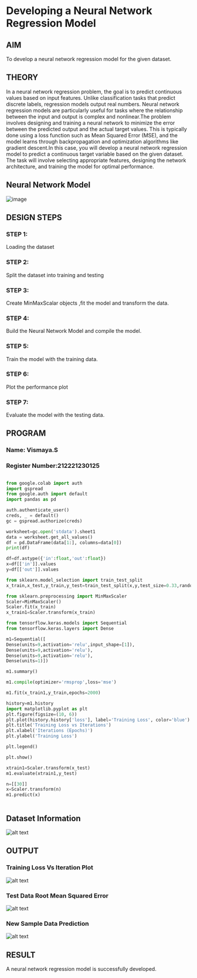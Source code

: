 # Developing a Neural Network Regression Model

## AIM

To develop a neural network regression model for the given dataset.

## THEORY

In a neural network regression problem, the goal is to predict continuous values based on input features. Unlike classification tasks that predict discrete labels, regression models output real numbers. Neural network regression models are particularly useful for tasks where the relationship between the input and output is complex and nonlinear.The problem involves designing and training a neural network to minimize the error between the predicted output and the actual target values. This is typically done using a loss function such as Mean Squared Error (MSE), and the model learns through backpropagation and optimization algorithms like gradient descent.In this case, you will develop a neural network regression model to predict a continuous target variable based on the given dataset. The task will involve selecting appropriate features, designing the network architecture, and training the model for optimal performance.

## Neural Network Model

![image](https://github.com/user-attachments/assets/a6e50bbb-3eae-42f2-a58e-576f2245e009)


## DESIGN STEPS

### STEP 1:

Loading the dataset

### STEP 2:

Split the dataset into training and testing

### STEP 3:

Create MinMaxScalar objects ,fit the model and transform the data.

### STEP 4:

Build the Neural Network Model and compile the model.

### STEP 5:

Train the model with the training data.

### STEP 6:

Plot the performance plot

### STEP 7:

Evaluate the model with the testing data.

## PROGRAM
### Name: Vismaya.S
### Register Number:212221230125
```python

from google.colab import auth
import gspread
from google.auth import default
import pandas as pd

auth.authenticate_user()
creds, _ = default()
gc = gspread.authorize(creds)

worksheet=gc.open('stdata').sheet1
data = worksheet.get_all_values()
df = pd.DataFrame(data[1:], columns=data[0])
print(df)

df=df.astype({'in':float,'out':float})
x=df[['in']].values
y=df[['out']].values

from sklearn.model_selection import train_test_split
x_train,x_test,y_train,y_test=train_test_split(x,y,test_size=0.33,random_state=33)

from sklearn.preprocessing import MinMaxScaler
Scaler=MinMaxScaler()
Scaler.fit(x_train)
x_train1=Scaler.transform(x_train)

from tensorflow.keras.models import Sequential
from tensorflow.keras.layers import Dense

m1=Sequential([
Dense(units=9,activation='relu',input_shape=[1]),
Dense(units=9,activation='relu'),
Dense(units=9,activation='relu'),
Dense(units=1)])

m1.summary()

m1.compile(optimizer='rmsprop',loss='mse')

m1.fit(x_train1,y_train,epochs=2000)

history=m1.history
import matplotlib.pyplot as plt
plt.figure(figsize=(10, 6))
plt.plot(history.history['loss'], label='Training Loss', color='blue')
plt.title('Training Loss vs Iterations')
plt.xlabel('Iterations (Epochs)')
plt.ylabel('Training Loss')

plt.legend()

plt.show()

xtrain1=Scaler.transform(x_test)
m1.evaluate(xtrain1,y_test)

n=[[30]]
x=Scaler.transform(n)
m1.predict(x)



```
## Dataset Information

![alt text](image.png)

## OUTPUT

### Training Loss Vs Iteration Plot

![alt text](image-1.png)

### Test Data Root Mean Squared Error

![alt text](image-2.png)
### New Sample Data Prediction

![alt text](image-3.png)
## RESULT
A neural network regression model is successfully developed.
